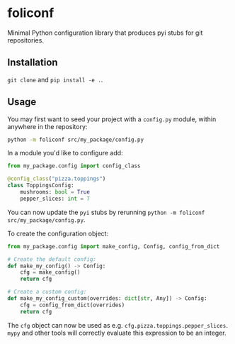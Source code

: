 # foliconf
Minimal Python configuration library that produces pyi stubs for git repositories.

## Installation

`git clone` and `pip install -e .`.


## Usage

You may first want to seed your project with a `config.py` module, within anywhere in the repository:
```bash
python -m foliconf src/my_package/config.py
```

In a module you'd like to configure add:

```python
from my_package.config import config_class

@config_class("pizza.toppings")
class ToppingsConfig:
    mushrooms: bool = True
    pepper_slices: int = 7
```

You can now update the `pyi` stubs by rerunning `python -m foliconf src/my_package/config.py`.

To create the configuration object:
```python
from my_package.config import make_config, Config, config_from_dict

# Create the default config:
def make_my_config() -> Config:
    cfg = make_config()
    return cfg

# Create a custom config:
def make_my_config_custom(overrides: dict[str, Any]) -> Config:
    cfg = config_from_dict(overrides)
    return cfg
```

The `cfg` object can now be used as e.g. `cfg.pizza.toppings.pepper_slices`. `mypy` and other tools will correctly 
evaluate this expression to be an integer.